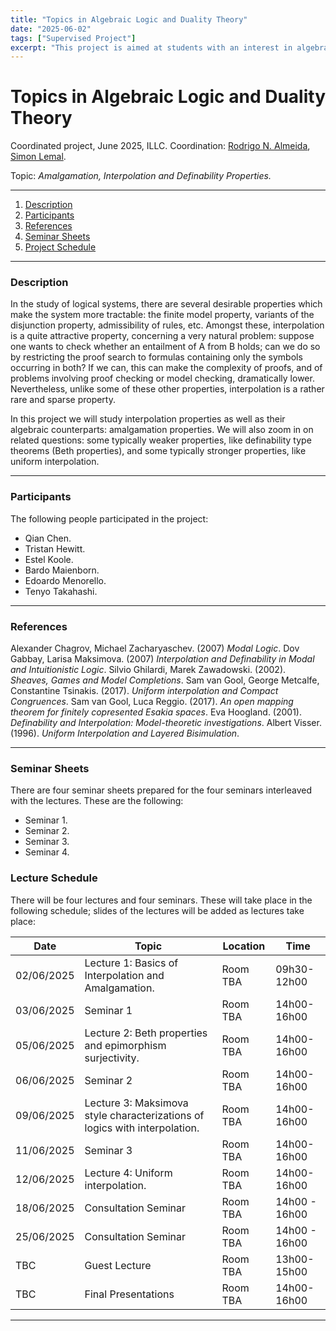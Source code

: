 ```yaml
---
title: "Topics in Algebraic Logic and Duality Theory"
date: "2025-06-02"
tags: ["Supervised Project"]
excerpt: "This project is aimed at students with an interest in algebraic logic and duality theory, seeking to further their knowledge in the field and gain some research experience. This year the focus will be on a classical topic of research which is still quite active: amalgamation, and its interconnections with interpolation properties, as well as other related interpolation style properties (e.g. uniform interpolation)."
---
```


# **Topics in Algebraic Logic and Duality Theory**

Coordinated project, June 2025, ILLC.
Coordination: [Rodrigo N. Almeida](https://rodrigonalmeida.github.io/), [Simon Lemal](https://github.com/slemal).

Topic: _Amalgamation, Interpolation and Definability Properties._

***
1. [Description](#description)
2. [Participants](#participants)
3. [References](#references)
4. [Seminar Sheets](#seminarsheets)
5. [Project Schedule](#projectschedule)
***

### **Description**

In the study of logical systems, there are several desirable properties which make the system more tractable: the finite model property, variants of the disjunction property, admissibility of rules, etc. Amongst these, interpolation is a quite attractive property, concerning a very natural problem: suppose one wants to check whether an entailment of A from B holds; can we do so by restricting the proof search to formulas containing only the symbols occurring in both? If we can, this can make the complexity of proofs, and of problems involving proof checking or model checking, dramatically lower. Nevertheless, unlike some of these other properties, interpolation is a rather rare and sparse property.

In this project we will study interpolation properties as well as their algebraic counterparts: amalgamation properties. We will also zoom in on related questions: some typically weaker properties, like definability type theorems (Beth properties), and some typically stronger properties, like uniform interpolation.

***
### **Participants**

The following people participated in the project:
- Qian Chen.
- Tristan Hewitt. 
- Estel Koole.
- Bardo Maienborn.
- Edoardo Menorello.
- Tenyo Takahashi.

***

### **References**

Alexander Chagrov, Michael Zacharyaschev. (2007) *Modal Logic*.
Dov Gabbay, Larisa Maksimova. (2007) *Interpolation and Definability in Modal and Intuitionistic Logic*.
Silvio Ghilardi, Marek Zawadowski. (2002). *Sheaves, Games and Model Completions*.
Sam van Gool, George Metcalfe, Constantine Tsinakis. (2017). *Uniform interpolation and Compact Congruences*.
Sam van Gool, Luca Reggio. (2017). *An open mapping theorem for finitely copresented Esakia spaces*.
Eva Hoogland. (2001). *Definability and Interpolation: Model-theoretic investigations*.
Albert Visser. (1996). *Uniform Interpolation and Layered Bisimulation*.

***

### **Seminar Sheets**

There are four seminar sheets prepared for the four seminars interleaved with the lectures. These are the following:
- Seminar 1.
- Seminar 2.
- Seminar 3.
- Seminar 4.

### **Lecture Schedule**

There will be four lectures and four seminars. These will take place in the following schedule; slides of the lectures will be added as lectures take place:

| Date| Topic  | Location | Time  |
|-----|----|-----------------|-------------|
| 02/06/2025 | Lecture 1: Basics of Interpolation and Amalgamation. | Room TBA | 09h30-12h00  |
| 03/06/2025 | Seminar 1 | Room TBA | 14h00-16h00 |
| 05/06/2025 | Lecture 2: Beth properties and epimorphism surjectivity. | Room TBA | 14h00-16h00 |
| 06/06/2025 | Seminar 2 | Room TBA | 14h00-16h00 |
| 09/06/2025  | Lecture 3: Maksimova style characterizations of logics with interpolation.  | Room TBA  | 14h00-16h00 |
| 11/06/2025  | Seminar 3 | Room TBA | 14h00-16h00 |
| 12/06/2025  | Lecture 4: Uniform interpolation. | Room TBA | 14h00-16h00 |
| 18/06/2025 | Consultation Seminar | Room TBA | 14h00 - 16h00|
| 25/06/2025 | Consultation Seminar | Room TBA | 14h00 - 16h00|
| TBC  | Guest Lecture  | Room TBA | 13h00-15h00 |
| TBC  | Final Presentations  | Room TBA   | 14h00-16h00 |
***
